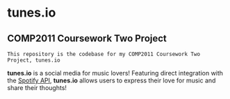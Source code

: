 # tunes.io
## COMP2011 Coursework Two Project
`This repository is the codebase for my COMP2011 Coursework Two Project, tunes.io`
<p>
<b>tunes.io</b> is a social media for music lovers! Featuring direct integration with the <a href="https://developer.spotify.com/documentation/web-api">Spotify API</a>, <b>tunes.io</b> allows users to express their love for music and share their thoughts!
</p>
